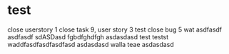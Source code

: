 # test 
close userstory 1
close task 9, user story 3
test
close bug 5
wat
asdfasdf
asdfasdf
sdASDasd
fgbdfghdfgh
asdasdasd
test
testst
waddfasdfasdfasdfasd
asdasdasd
walla
teae
asdasdasd
